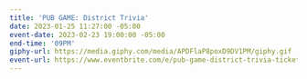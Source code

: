 ```yaml
---
title: 'PUB GAME: District Trivia'
date: 2023-01-25 11:27:00 -05:00
event-date: 2023-02-23 19:00:00 -05:00
end-time: '09PM'
giphy-url: https://media.giphy.com/media/APDFlaP8poxD9DV1PM/giphy.gif
event-url: https://www.eventbrite.com/e/pub-game-district-trivia-tickets-524632017487
---
```


